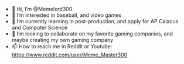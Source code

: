 - 👋 Hi, I’m @Memelord300
- 👀 I’m interested in baseball, and video games
- 🌱 I’m currently learning in post-production, and apply for AP Calacus and Computer Science
- 💞️ I’m looking to collaborate on my favorite gaming companies, and maybe creating my own gaming company
- 📫 How to reach me in Reddit or Youtube: https://www.reddit.com/user/Meme_Master300

<!---
Memelord300/Memelord300 is a ✨ special ✨ repository because its `README.md` (this file) appears on your GitHub profile.
You can click the Preview link to take a look at your changes.
--->
